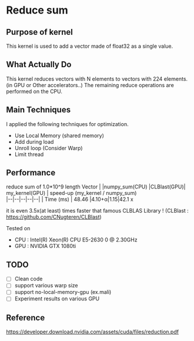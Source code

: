 # Reduce sum

## Purpose of kernel
This kernel is used to add a vector made of float32 as a single value.

## What Actually Do
This kernel reduces vectors with N elements to vectors with 224 elements. (in GPU or Other accelerators..)
The remaining reduce operations are performed on the CPU.

## Main Techniques
I applied the following techniques for optimization.
 - Use Local Memory (shared memory)
 - Add during load
 - Unroll loop (Consider Warp)
 - Limit thread

## Performance
reduce sum of 1.0*10^9 length Vector
|  |numpy_sum(CPU)  |CLBlast(GPU)| my_kernel(GPU) | speed-up (my_kernel / numpy_sum)  
|--|--|--|--|--| 
| Time (ms) | 48.46 |4.10+α|1.15|42.1 x

it is even 3.5x(at least) times faster that famous CLBLAS Library ! (CLBlast : https://github.com/CNugteren/CLBlast)

Tested on

 - CPU : Intel(R) Xeon(R) CPU E5-2630 0 @ 2.30GHz
 - GPU : NVIDIA GTX 1080ti

## TODO

 - [ ] Clean code
 - [ ] support various warp size
 - [ ] support no-local-memory-gpu (ex.mali)
 - [ ] Experiment results on various GPU

## Reference
https://developer.download.nvidia.com/assets/cuda/files/reduction.pdf
